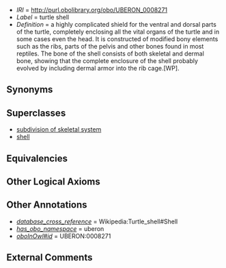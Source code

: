  * *IRI* = http://purl.obolibrary.org/obo/UBERON_0008271
 * *Label* = turtle shell
 * *Definition* = a highly complicated shield for the ventral and dorsal parts of the turtle, completely enclosing all the vital organs of the turtle and in some cases even the head. It is constructed of modified bony elements such as the ribs, parts of the pelvis and other bones found in most reptiles. The bone of the shell consists of both skeletal and dermal bone, showing that the complete enclosure of the shell probably evolved by including dermal armor into the rib cage.[WP].

## Synonyms


## Superclasses

 * [subdivision of skeletal system](../../UBERON/75/UBERON_0000075.md)
 * [shell](../../UBERON/12/UBERON_0006612.md)

## Equivalencies


## Other Logical Axioms


## Other Annotations

 * *[database_cross_reference](../../ef/oboInOwl#hasDbXref.md)* = Wikipedia:Turtle_shell#Shell
 * *[has_obo_namespace](../../ce/oboInOwl#hasOBONamespace.md)* = uberon
 * *[oboInOwl#id](../../id/oboInOwl#id.md)* = UBERON:0008271

## External Comments

